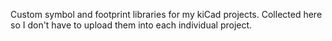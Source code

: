 Custom symbol and footprint libraries for my kiCad projects. Collected here so I don't have to upload them into each individual project.
